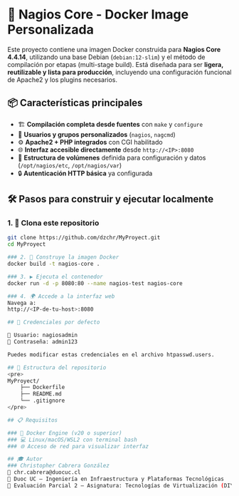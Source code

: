 # 🚀 Nagios Core - Docker Image Personalizada

Este proyecto contiene una imagen Docker construida para **Nagios Core 4.4.14**, utilizando una base Debian (`debian:12-slim`) y el método de compilación por etapas (multi-stage build). Está diseñada para ser **ligera, reutilizable y lista para producción**, incluyendo una configuración funcional de Apache2 y los plugins necesarios.

## 📦 Características principales

- 🏗️ **Compilación completa desde fuentes** con `make` y `configure`
- 👤 **Usuarios y grupos personalizados** (`nagios`, `nagcmd`)
- ⚙️ **Apache2 + PHP integrados** con CGI habilitado
- 🌐 **Interfaz accesible directamente** desde `http://<IP>:8080`
- 📂 **Estructura de volúmenes** definida para configuración y datos (`/opt/nagios/etc`, `/opt/nagios/var`)
- 🔒 **Autenticación HTTP básica** ya configurada

## 🛠️ Pasos para construir y ejecutar localmente

### 1. 🔁 Clona este repositorio
```bash
git clone https://github.com/dzchr/MyProyect.git
cd MyProyect

### 2. 🧱 Construye la imagen Docker
docker build -t nagios-core .

### 3. ▶️ Ejecuta el contenedor
docker run -d -p 8080:80 --name nagios-test nagios-core

### 4. 🌍 Accede a la interfaz web
Navega a:
http://<IP-de-tu-host>:8080

## 🔐 Credenciales por defecto

👤 Usuario: nagiosadmin
🔑 Contraseña: admin123

Puedes modificar estas credenciales en el archivo htpasswd.users.

## 📁 Estructura del repositorio
<pre>
MyProyect/
    ├── Dockerfile
    ├── README.md
    └── .gitignore
</pre>

## 📋 Requisitos

### 🐳 Docker Engine (v20 o superior)
### 💻 Linux/macOS/WSL2 con terminal bash
### 🌐 Acceso de red para visualizar interfaz

## 🎓 Autor
### Christopher Cabrera González
📧 chr.cabrera@duocuc.cl
📘 Duoc UC – Ingeniería en Infraestructura y Plataformas Tecnológicas
🧪 Evaluación Parcial 2 – Asignatura: Tecnologías de Virtualización (DIY7111)
